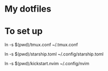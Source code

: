 # My dotfiles

# To set up

ln -s $(pwd)/tmux.conf ~/.tmux.conf

ln -s $(pwd)/starship.toml ~/.config/starship.toml

ln -s $(pwd)/kickstart.nvim ~/.config/nvim

